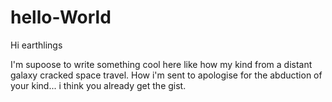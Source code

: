 # hello-World
Hi earthlings

I'm supoose to write something cool here like how my kind from a distant galaxy cracked space travel.
How i'm sent to apologise for the abduction of your kind... i think you already get the gist.
